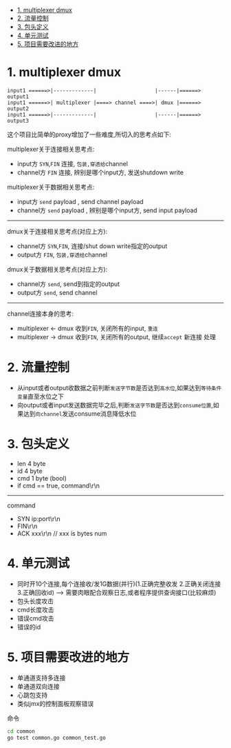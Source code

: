 <!-- TOC -->

- [1. multiplexer dmux](#1-multiplexer-dmux)
- [2. 流量控制](#2-流量控制)
- [3. 包头定义](#3-包头定义)
- [4. 单元测试](#4-单元测试)
- [5. 项目需要改进的地方](#5-项目需要改进的地方)

<!-- /TOC -->


<a id="markdown-1-multiplexer-dmux" name="1-multiplexer-dmux"></a>
# 1. multiplexer dmux

```
input1 ======>|-------------|                   |------|======> output1
input1 ======>| multiplexer |====> channel ====>| dmux |======> output2
input1 ======>|-------------|                   |------|======> output3
```

这个项目比简单的proxy增加了一些难度,所切入的思考点如下:


multiplexer关于连接相关思考点:  
* input方 `SYN`,`FIN` 连接, `包装,穿透给`channel
* channel方 `FIN` 连接, 辨别是哪个input方, 发送shutdown write

multiplexer关于数据相关思考点:  
* input方 `send` payload , send channel payload 
* channel方 `send` payload , 辨别是哪个input方, send input payload

---

dmux关于连接相关思考点(对应上方):  
* channel方 `SYN`,`FIN`, 连接/shut down write指定的output
* output方 `FIN`, `包装,穿透给`channel

dmux关于数据相关思考点(对应上方):  
* channel方 `send`, send到指定的output
* output方 `send`, send channel

---

channel连接本身的思考:  
* multiplexer <- dmux 收到`FIN`, 关闭所有的input, `重连`
* multiplexer -> dmux 收到`FIN`, 关闭所有的output,  继续`accept` 新连接 处理


<a id="markdown-2-流量控制" name="2-流量控制"></a>
# 2. 流量控制

* 从input或者output收数据之前判断`发送字节数`是否达到`高水位`,如果达到`等待条件变量`直至水位之下
* 向output或者input发送数据完毕之后,判断`发送字节数`是否达到`consume位置`,如果达到`向channel`发送consume消息降低水位

<a id="markdown-3-包头定义" name="3-包头定义"></a>
# 3. 包头定义

* len 4 byte
* id 4 byte
* cmd 1 byte (bool)
* if cmd == true, command\r\n

---
command
* SYN ip:port\r\n
* FIN\r\n
* ACK xxx\r\n // xxx is bytes num

<a id="markdown-4-单元测试" name="4-单元测试"></a>
# 4. 单元测试

* 同时开10个连接,每个连接收/发1G数据(并行)(1.正确完整收发 2.正确关闭连接 3.正确回收id) --> 需要肉眼配合观察日志,或者程序提供查询接口(比较麻烦)
* 包头长度攻击
* cmd长度攻击
* 错误cmd攻击
* 错误的id

<a id="markdown-5-项目需要改进的地方" name="5-项目需要改进的地方"></a>
# 5. 项目需要改进的地方

* 单通道支持多连接
* 单通道双向连接
* 心跳包支持
* 类似jmx的控制面板观察错误

命令
```bash
cd common
go test common.go common_test.go
```

